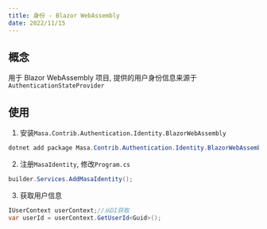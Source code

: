 ```yaml
---
title: 身份 - Blazor WebAssembly
date: 2022/11/15
---
```


## 概念

用于 Blazor WebAssembly 项目, 提供的用户身份信息来源于`AuthenticationStateProvider`

## 使用

1. 安装`Masa.Contrib.Authentication.Identity.BlazorWebAssembly`

``` powershell
dotnet add package Masa.Contrib.Authentication.Identity.BlazorWebAssembly
```

2. 注册`MasaIdentity`, 修改`Program.cs`

``` C#
builder.Services.AddMasaIdentity();
```

3. 获取用户信息

``` C#
IUserContext userContext;//从DI获取
var userId = userContext.GetUserId<Guid>();
```